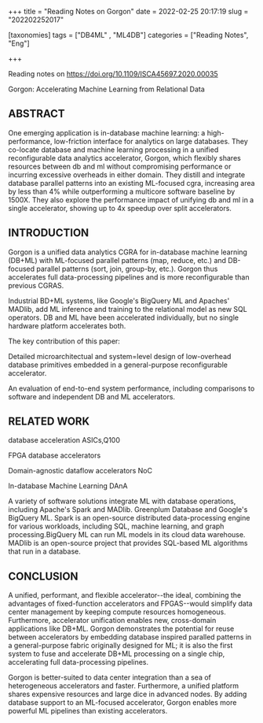 +++
title = "Reading Notes on Gorgon"
date = 2022-02-25 20:17:19
slug = "202202252017"

[taxonomies]
tags = ["DB4ML" , "ML4DB"]
categories =  ["Reading Notes", "Eng"]

+++

Reading notes on https://doi.org/10.1109/ISCA45697.2020.00035

Gorgon: Accelerating Machine Learning from Relational Data

<!-- more -->

## ABSTRACT

One emerging application is in-database machine learning: a high-performance, low-friction interface for analytics on large databases. They co-locate database and machine learning processing in a unified reconfigurable data analytics accelerator, Gorgon, which flexibly shares resources between db and ml without compromising performance or incurring excessive overheads in either domain. They distill and integrate database parallel patterns into an existing ML-focused cgra, increasing area by less than 4% while outperforming a multicore software baseline by 1500X. They also explore the performance impact of unifying db and ml in a single accelerator, showing up to 4x speedup over split accelerators.

## INTRODUCTION

Gorgon is a unified data analytics CGRA for in-database machine learning (DB+ML) with ML-focused parallel patterns (map, reduce, etc.) and DB-focused parallel patterns (sort, join, group-by, etc.). Gorgon thus accelerates full data-processing pipelines and is more reconfigurable than previous CGRAS.

Industrial BD+ML systems, like Google's BigQuery ML and Apaches' MADlib, add ML inference and training to the relational model as new SQL operators. DB and ML have been accelerated individually, but no single hardware platform accelerates both.

The key contribution of this paper:

Detailed microarchitectual and system=level design of low-overhead database primitives embedded in a general-purpose reconfigurable accelerator.

An evaluation of end-to-end system performance, including comparisons to software and independent DB and ML accelerators.

## RELATED WORK

database acceleration ASICs,Q100

FPGA database accelerators

Domain-agnostic dataflow accelerators NoC

In-database Machine Learning DAnA

A variety of software solutions integrate ML with database operations, including Apache's Spark and MADlib. Greenplum Database and Google's BigQuery ML. Spark is an open-source distributed data-processing engine for various workloads, including SQL, machine learning, and graph processing.BigQuery ML can run ML models in its cloud data warehouse. MADlib is an open-source project that provides SQL-based ML algorithms that run in a database.

## CONCLUSION

A unified, performant, and flexible accelerator--the ideal, combining the advantages of fixed-function accelerators and FPGAS--would simplify data center management by keeping compute resources homogeneous. Furthermore, accelerator unification enables new, cross-domain applications like DB+ML. Gorgon demonstrates the potential for reuse between accelerators by embedding database inspired paralled patterns in a general-purpose fabric originally designed for ML; it is also the first system to fuse and accelerate DB+ML processing on a single chip, accelerating full data-processing pipelines. 

Gorgon is better-suited to data center integration than a sea of heterogeneous accelerators and faster. Furthermore, a unified platform shares expensive resources and large dice in advanced nodes. By adding database support to an ML-focused accelerator, Gorgon enables more powerful ML pipelines than existing accelerators.
